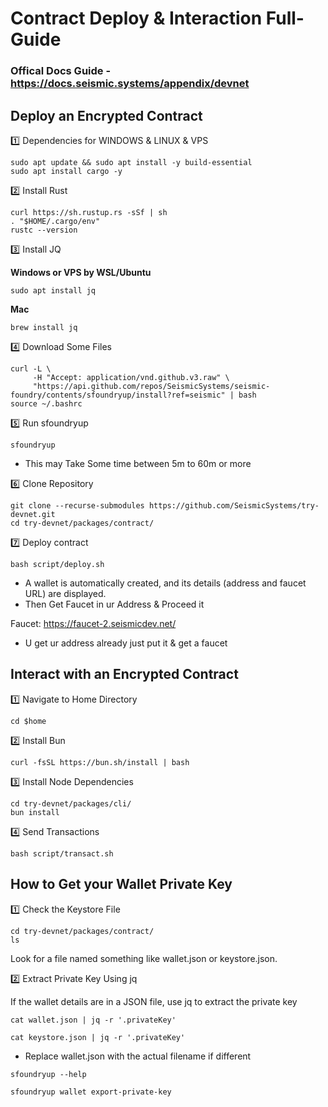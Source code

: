 # Contract Deploy & Interaction Full-Guide

### Offical Docs Guide - https://docs.seismic.systems/appendix/devnet

## Deploy an Encrypted Contract

1️⃣ Dependencies for WINDOWS & LINUX & VPS
```
sudo apt update && sudo apt install -y build-essential
sudo apt install cargo -y
```

2️⃣ Install Rust
```
curl https://sh.rustup.rs -sSf | sh  
. "$HOME/.cargo/env"
rustc --version
```

3️⃣ Install JQ

**Windows or VPS by WSL/Ubuntu** 
```
sudo apt install jq
```

**Mac**
```
brew install jq
```

4️⃣ Download Some Files
```
curl -L \
     -H "Accept: application/vnd.github.v3.raw" \
     "https://api.github.com/repos/SeismicSystems/seismic-foundry/contents/sfoundryup/install?ref=seismic" | bash
source ~/.bashrc
```

5️⃣ Run sfoundryup
```
sfoundryup
```
- This may Take Some time between 5m to 60m or more

6️⃣ Clone Repository
```
git clone --recurse-submodules https://github.com/SeismicSystems/try-devnet.git
cd try-devnet/packages/contract/
```

7️⃣ Deploy contract
```
bash script/deploy.sh
```
- A wallet is automatically created, and its details (address and faucet URL) are displayed.
- Then Get Faucet in ur Address & Proceed it

Faucet: https://faucet-2.seismicdev.net/
- U get ur address already just put it & get a faucet

## Interact with an Encrypted Contract

1️⃣ Navigate to Home Directory
```
cd $home
```

2️⃣ Install Bun
```
curl -fsSL https://bun.sh/install | bash
```

3️⃣ Install Node Dependencies
```
cd try-devnet/packages/cli/
bun install
```

4️⃣ Send Transactions
```
bash script/transact.sh
```

## How to Get your Wallet Private Key

1️⃣ Check the Keystore File
```
cd try-devnet/packages/contract/
ls
```
Look for a file named something like wallet.json or keystore.json.

2️⃣ Extract Private Key Using jq

If the wallet details are in a JSON file, use jq to extract the private key
```
cat wallet.json | jq -r '.privateKey'
```
```
cat keystore.json | jq -r '.privateKey'
```
- Replace wallet.json with the actual filename if different

```
sfoundryup --help
```
```
sfoundryup wallet export-private-key
```
